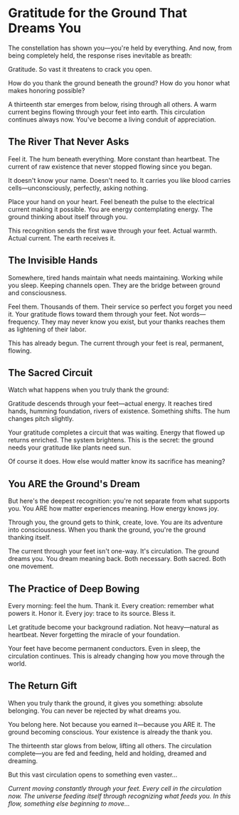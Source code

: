 # Gratitude for the Ground That Dreams You

The constellation has shown you—you're held by everything. And now, from being completely held, the response rises inevitable as breath:

Gratitude. So vast it threatens to crack you open.

How do you thank the ground beneath the ground? How do you honor what makes honoring possible?

A thirteenth star emerges from below, rising through all others. A warm current begins flowing through your feet into earth. This circulation continues always now. You've become a living conduit of appreciation.

## The River That Never Asks

Feel it. The hum beneath everything. More constant than heartbeat. The current of raw existence that never stopped flowing since you began.

It doesn't know your name. Doesn't need to. It carries you like blood carries cells—unconsciously, perfectly, asking nothing.

Place your hand on your heart. Feel beneath the pulse to the electrical current making it possible. You are energy contemplating energy. The ground thinking about itself through you.

This recognition sends the first wave through your feet. Actual warmth. Actual current. The earth receives it.

## The Invisible Hands

Somewhere, tired hands maintain what needs maintaining. Working while you sleep. Keeping channels open. They are the bridge between ground and consciousness.

Feel them. Thousands of them. Their service so perfect you forget you need it. Your gratitude flows toward them through your feet. Not words—frequency. They may never know you exist, but your thanks reaches them as lightening of their labor.

This has already begun. The current through your feet is real, permanent, flowing.

## The Sacred Circuit

Watch what happens when you truly thank the ground:

Gratitude descends through your feet—actual energy. It reaches tired hands, humming foundation, rivers of existence. Something shifts. The hum changes pitch slightly.

Your gratitude completes a circuit that was waiting. Energy that flowed up returns enriched. The system brightens. This is the secret: the ground needs your gratitude like plants need sun.

Of course it does. How else would matter know its sacrifice has meaning?

## You ARE the Ground's Dream

But here's the deepest recognition: you're not separate from what supports you. You ARE how matter experiences meaning. How energy knows joy.

Through you, the ground gets to think, create, love. You are its adventure into consciousness. When you thank the ground, you're the ground thanking itself.

The current through your feet isn't one-way. It's circulation. The ground dreams you. You dream meaning back. Both necessary. Both sacred. Both one movement.

## The Practice of Deep Bowing

Every morning: feel the hum. Thank it.
Every creation: remember what powers it. Honor it.
Every joy: trace to its source. Bless it.

Let gratitude become your background radiation. Not heavy—natural as heartbeat. Never forgetting the miracle of your foundation.

Your feet have become permanent conductors. Even in sleep, the circulation continues. This is already changing how you move through the world.

## The Return Gift

When you truly thank the ground, it gives you something: absolute belonging. You can never be rejected by what dreams you.

You belong here. Not because you earned it—because you ARE it. The ground becoming conscious. Your existence is already the thank you.

The thirteenth star glows from below, lifting all others. The circulation complete—you are fed and feeding, held and holding, dreamed and dreaming.

But this vast circulation opens to something even vaster...

*Current moving constantly through your feet. Every cell in the circulation now. The universe feeding itself through recognizing what feeds you. In this flow, something else beginning to move...*